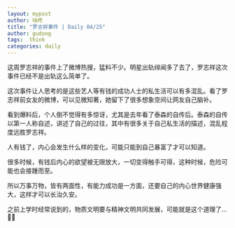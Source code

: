 ```yaml
---
layout: mypost
author: 咕咚
title: "罗志祥事件 | Daily 04/25"
author: gudong
tags:  think
categories: daily
---
```


这周罗志祥的事件上了微博热搜，猛料不少。明星出轨绯闻多了去了，罗志祥这次事件已经不是出轨这么简单了。

这次事件让人思考的是这些艺人等有钱的成功人士的私生活可以有多混乱。看了罗志祥前女友的微博，可以见微知著，她留下了很多想象空间让网友自己脑补。

看到爆料后，个人倒不觉得有多惊讶，尤其是去年看了泰森的自传后。泰森的自传以第一人称自述，讲述了自己的过往，其中有很多关于自己私生活的描述，混乱程度远胜罗志祥。

人有钱了，内心会发生什么样的变化，可能只能到自己暴富了才可以知道。

很多时候，有钱后内心的欲望被无限放大，一切变得触手可得，这种时候，危险可能也会接踵而至。

所以万事万物，皆有两面性，有能力成功是一方面，还要自己的内心世界健康强大，这样才可以长治久安。

之前上学时经常说到的，物质文明要与精神文明共同发展，可能就是这个道理了…
🐶🐶

